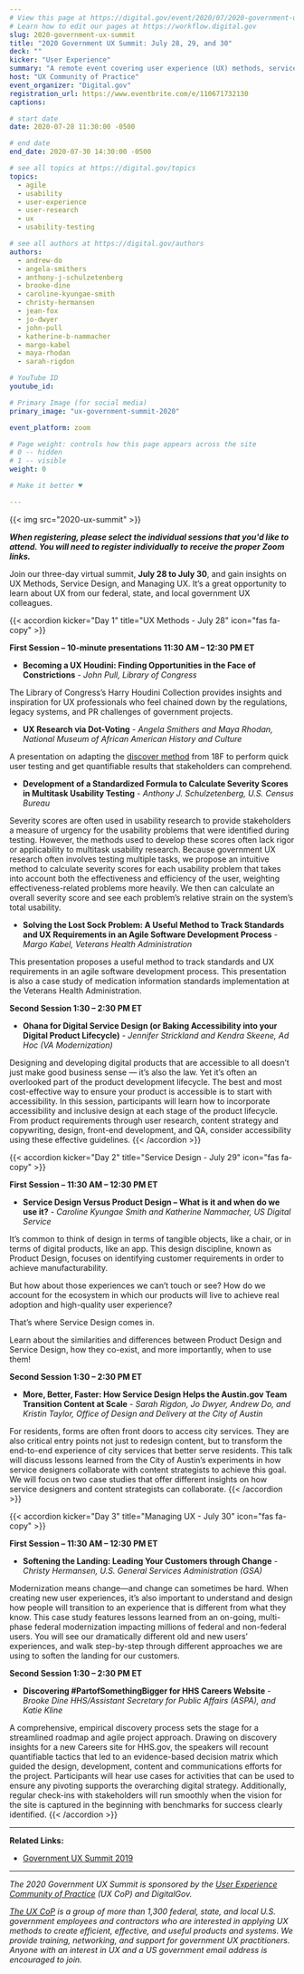 ```yaml
---
# View this page at https://digital.gov/event/2020/07/2020-government-ux-summit-july-28
# Learn how to edit our pages at https://workflow.digital.gov
slug: 2020-government-ux-summit
title: "2020 Government UX Summit: July 28, 29, and 30"
deck: ""
kicker: "User Experience"
summary: "A remote event covering user experience (UX) methods, service design, and managing UX in the government."
host: "UX Community of Practice"
event_organizer: "Digital.gov"
registration_url: https://www.eventbrite.com/e/110671732130
captions: 

# start date
date: 2020-07-28 11:30:00 -0500

# end date
end_date: 2020-07-30 14:30:00 -0500

# see all topics at https://digital.gov/topics
topics: 
  - agile
  - usability
  - user-experience
  - user-research
  - ux
  - usability-testing

# see all authors at https://digital.gov/authors
authors: 
  - andrew-do
  - angela-smithers
  - anthony-j-schulzetenberg
  - brooke-dine
  - caroline-kyungae-smith
  - christy-hermansen
  - jean-fox
  - jo-dwyer
  - john-pull
  - katherine-b-nammacher
  - margo-kabel
  - maya-rhodan
  - sarah-rigdon

# YouTube ID
youtube_id: 

# Primary Image (for social media)
primary_image: "ux-government-summit-2020"

event_platform: zoom

# Page weight: controls how this page appears across the site
# 0 -- hidden
# 1 -- visible
weight: 0

# Make it better ♥

---
```


{{< img src="2020-ux-summit" >}}

***When registering, please select the individual sessions that you'd like to attend. You will need to register individually to receive the proper Zoom links.***

Join our three-day virtual summit, **July 28 to July 30**, and gain insights on UX Methods, Service Design, and Managing UX. It’s a great opportunity to learn about UX from our federal, state, and local government UX colleagues. 

{{< accordion kicker="Day 1" title="UX Methods - July 28" icon="fas fa-copy" >}}

 **First Session – 10-minute presentations 11:30 AM – 12:30 PM ET**

 - **Becoming a UX Houdini: Finding Opportunities in the Face of Constrictions** - *John Pull, Library of Congress*

The Library of Congress’s Harry Houdini Collection provides insights and inspiration for UX professionals who feel chained down by the regulations, legacy systems, and PR challenges of government projects.

 - **UX Research via Dot-Voting** - *Angela Smithers and Maya Rhodan, National Museum of African American History and Culture*

A presentation on adapting the [discover method](https://methods.18f.gov/discover/dot-voting/) from 18F to perform quick user testing and get quantifiable results that stakeholders can comprehend.

 - **Development of a Standardized Formula to Calculate Severity Scores in Multitask Usability Testing** - *Anthony J. Schulzetenberg, U.S. Census Bureau*

Severity scores are often used in usability research to provide stakeholders a measure of urgency for the usability problems that were identified during testing. However, the methods used to develop these scores often lack rigor or applicability to multitask usability research. Because government UX research often involves testing multiple tasks, we propose an intuitive method to calculate severity scores for each usability problem that takes into account both the effectiveness and efficiency of the user, weighting effectiveness-related problems more heavily. We then can calculate an overall severity score and see each problem’s relative strain on the system’s total usability.

 - **Solving the Lost Sock Problem: A Useful Method to Track Standards and UX Requirements in an Agile Software Development Process** - *Margo Kabel, Veterans Health Administration*

This presentation proposes a useful method to track standards and UX requirements in an agile software development process. This presentation is also a case study of medication information standards implementation at the Veterans Health Administration.

**Second Session 1:30 – 2:30 PM ET**

 - **Ohana for Digital Service Design (or Baking Accessibility into your Digital Product Lifecycle)** - *Jennifer Strickland and Kendra Skeene, Ad Hoc (VA Modernization)*

Designing and developing digital products that are accessible to all doesn’t just make good business sense — it’s also the law. Yet it’s often an overlooked part of the product development lifecycle. The best and most cost-effective way to ensure your product is accessible is to start with accessibility. In this session, participants will learn how to incorporate accessibility and inclusive design at each stage of the product lifecycle. From product requirements through user research, content strategy and copywriting, design, front-end development, and QA, consider accessibility using these effective guidelines. {{< /accordion >}}

{{< accordion kicker="Day 2" title="Service Design - July 29" icon="fas fa-copy" >}}

 **First Session –  11:30 AM – 12:30 PM ET**

 - **Service Design Versus Product Design – What is it and when do we use it?** - *Caroline Kyungae Smith and Katherine Nammacher, US Digital Service*

It’s common to think of design in terms of tangible objects, like a chair, or in terms of digital products, like an app. This design discipline, known as Product Design, focuses on identifying customer requirements in order to achieve manufacturability.

But how about those experiences we can’t touch or see? How do we account for the ecosystem in which our products will live to achieve real adoption and high-quality user experience?

That’s where Service Design comes in.

Learn about the similarities and differences between Product Design and Service Design, how they co-exist, and more importantly, when to use them!

**Second Session 1:30 – 2:30 PM ET**

 - **More, Better, Faster: How Service Design Helps the Austin.gov Team Transition Content at Scale** - *Sarah Rigdon, Jo Dwyer, Andrew Do, and Kristin Taylor, Office of Design and Delivery at the City of Austin*

For residents, forms are often front doors to access city services. They are also critical entry points not just to redesign content, but to transform the end-to-end experience of city services that better serve residents. This talk will discuss lessons learned from the City of Austin’s experiments in how service designers collaborate with content strategists to achieve this goal. We will focus on two case studies that offer different insights on how service designers and content strategists can collaborate. {{< /accordion >}}

{{< accordion kicker="Day 3" title="Managing UX - July 30" icon="fas fa-copy" >}}

 **First Session –  11:30 AM – 12:30 PM ET**

 - **Softening the Landing: Leading Your Customers through Change** - *Christy Hermansen, U.S. General Services Administration (GSA)*

Modernization means change—and change can sometimes be hard. When creating new user experiences, it’s also important to understand and design how people will transition to an experience that is different from what they know. This case study features lessons learned from an on-going, multi-phase federal modernization impacting millions of federal and non-federal users. You will see our dramatically different old and new users’ experiences, and walk step-by-step through different approaches we are using to soften the landing for our customers.

**Second Session 1:30 – 2:30 PM ET**

 - **Discovering #PartofSomethingBigger for HHS Careers Website** - *Brooke Dine HHS/Assistant Secretary for Public Affairs (ASPA), and Katie Kline*

A comprehensive, empirical discovery process sets the stage for a streamlined roadmap and agile project approach. Drawing on discovery insights for a new Careers site for HHS.gov, the speakers will recount quantifiable tactics that led to an evidence-based decision matrix which guided the design, development, content and communications efforts for the project. Participants will hear use cases for activities that can be used to ensure any pivoting supports the overarching digital strategy. Additionally, regular check-ins with stakeholders will run smoothly when the vision for the site is captured in the beginning with benchmarks for success clearly identified. {{< /accordion >}}

---

**Related Links:**

 - [Government UX Summit 2019](https://digital.gov/event/2019/05/15/2019-government-ux-summit/)
 
 ---

*The 2020 Government UX Summit is sponsored by the [User Experience Community of Practice](https://digital.gov/communities/user-experience/) (UX CoP) and DigitalGov.*

*[The UX CoP](https://digital.gov/communities/user-experience/) is a group of more than 1,300 federal, state, and local U.S. government employees and contractors who are interested in applying UX methods to create efficient, effective, and useful products and systems. We provide training, networking, and support for government UX practitioners. Anyone with an interest in UX and a US government email address is encouraged to join.*

